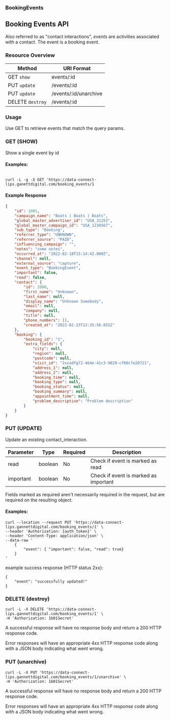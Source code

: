 ### **BookingEvents**
<a name="lips_booking_events"></a>
## Booking Events API

Also referred to as "contact interactions", *events* are activities associated with a contact.  The event is a booking event.

### Resource Overview

| Method | URI Format |
|---|---|
| GET `show` |events/:id|
| PUT `update` | /events/:id |
| PUT `update` | /events/:id/unarchive |
| DELETE `destroy` | /events/:id |

### Usage
Use GET to retrieve events that match the query params.

### GET (SHOW)
Show a single event by id

#### Examples:
```

curl -L -g -X GET 'https://data-connect-lips.ganettdigital.com/booking_events/1
```
#### Example Response

```json
{
    "id": 1001,
    "campaign_name": "Boats | Boats | Boats",
    "global_master_advertiser_id": "USA_31253",
    "global_master_campaign_id": "USA_1234567",
    "sub_type": "Booking",
    "referrer_type": "UNKNOWN",
    "referrer_source": "PAID",
    "influencing_campaign": "",
    "notes": "some notes",
    "occurred_at": "2022-02-18T15:14:42.000Z",
    "channel": null,
    "external_source": "capture",
    "event_type": "BookingEvent",
    "important": false,
    "read": false,
    "contact": {
        "id": 2000,
        "first_name": "Unknown",
        "last_name": null,
        "display_name": "Unknown Somebody",
        "email": null,
        "company": null,
        "title": null,
        "phone_numbers": [],
        "created_at": "2022-02-23T13:35:56.855Z"
    },
    "booking": {
        "booking_id": "1",
        "extra_fields": {
            "city": null,
            "region": null,
            "postcode": null,
            "visit_id": "2xzadfg72-464e-41c3-9029-cf60cfe20721",
            "address_1": null,
            "address_2": null,
            "booking_time": null,
            "booking_type": null,
            "booking_status": null,
            "booking_summary": null,
            "appointment_time": null,
            "problem_description": "Problem description"
        }
    }
}
```
### PUT (UPDATE)

Update an existing contact_interaction.

|Parameter|Type|Required|Description|
|---|---|---|---|
|read|boolean|No|Check if event is marked as read|
|important|boolean|No|Check if event is marked as important|


Fields marked as required aren't necessarily required in the request, but are required on the resulting object.

#### Examples:

```
curl --location --request PUT 'https://data-connect-lips.gannettdigital.com/booking_events/1' \
--header 'Authorization: {auth_token}' \
--header 'Content-Type: application/json' \
--data-raw '
    {
        "event": { "important": false, "read": true}
    }
'
```

example success response (HTTP status 2xx):

```
{
    "event": "successfully updated!"
}
```

### DELETE (destroy)

```
curl -L -X DELETE 'https://data-connect-lips.gannettdigital.com/booking_events/1' \
-H 'Authorization: 1b01Secret'
```

A successful response will have no response body and return a 200 HTTP response code.

Error responses will have an appropriate 4xx HTTP response code along with a JSON body indicating what went wrong.

### PUT (unarchive)

```
curl -L -X PUT 'https://data-connect-lips.gannettdigital.com/booking_events/1/unarchive' \
-H 'Authorization: 1b01Secret'
```

A successful response will have no response body and return a 200 HTTP response code.

Error responses will have an appropriate 4xx HTTP response code along with a JSON body indicating what went wrong.

